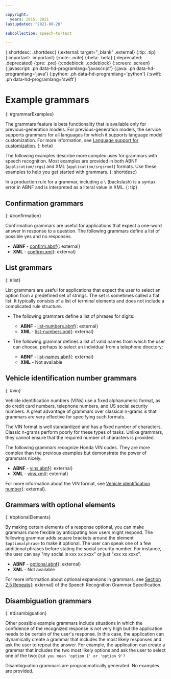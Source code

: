 ```yaml
---

copyright:
  years: 2015, 2021
lastupdated: "2021-08-28"

subcollection: speech-to-text

---
```


{:shortdesc: .shortdesc}
{:external: target="_blank" .external}
{:tip: .tip}
{:important: .important}
{:note: .note}
{:beta: .beta}
{:deprecated: .deprecated}
{:pre: .pre}
{:codeblock: .codeblock}
{:screen: .screen}
{:javascript: .ph data-hd-programlang='javascript'}
{:java: .ph data-hd-programlang='java'}
{:python: .ph data-hd-programlang='python'}
{:swift: .ph data-hd-programlang='swift'}

# Example grammars
{: #grammarExamples}

The grammars feature is beta functionality that is available only for previous-generation models. For previous-generation models, the service supports grammars for all languages for which it supports language model customization. For more information, see [Language support for customization](/docs/speech-to-text?topic=speech-to-text-custom-support#custom-language-support).
{: beta}

The following examples describe more complex uses for grammars with speech recognition. Most examples are provided in both ABNF (`application/srgs`) and XML (`application/srgs+xml`) formats. Use these examples to help you get started with grammars.
{: shortdesc}

In a production rule for a grammar, including a `\` (backslash) is a syntax error in ABNF and is interpreted as a literal value in XML.
{: tip}

## Confirmation grammars
{: #confirmation}

Confirmation grammars are useful for applications that expect a one-word answer in response to a question. The following grammars define a list of possible yes and no responses.

-   **ABNF** - [confirm.abnf](https://watson-developer-cloud.github.io/doc-tutorial-downloads/speech-to-text/grammars/confirm.abnf){: external}
-   **XML** - [confirm.xml](https://watson-developer-cloud.github.io/doc-tutorial-downloads/speech-to-text/grammars/confirm.xml){: external}

## List grammars
{: #list}

List grammars are useful for applications that expect the user to select an option from a predefined set of strings. The set is sometimes called a flat list. It typically consists of a list of terminal elements and does not include a complicated rule structure.

-   The following grammars define a list of phrases for digits:
    -   **ABNF** - [list-numbers.abnf](https://watson-developer-cloud.github.io/doc-tutorial-downloads/speech-to-text/grammars/list-numbers.abnf){: external}
    -   **XML** - [list-numbers.xml](https://watson-developer-cloud.github.io/doc-tutorial-downloads/speech-to-text/grammars/list-numbers.xml){: external}

-   The following grammar defines a list of valid names from which the user can choose, perhaps to select an individual from a telephone directory:
    -   **ABNF** - [list-names.abnf](https://watson-developer-cloud.github.io/doc-tutorial-downloads/speech-to-text/grammars/list-names.abnf){: external}
    -   **XML** - Not available

## Vehicle identification number grammars
{: #vin}

Vehicle identification numbers (VINs) use a fixed alphanumeric format, as do credit card numbers, telephone numbers, and US social security numbers. A great advantage of grammars over classical n-grams is that grammars are very effective for specifying such formats.

The VIN format is well standardized and has a fixed number of characters. Classic n-grams perform poorly for these types of tasks. Unlike grammars, they cannot ensure that the required number of characters is provided.

The following grammars recognize Honda VIN codes. They are more complex than the previous examples but demonstrate the power of grammars nicely.

-   **ABNF** - [vins.abnf](https://watson-developer-cloud.github.io/doc-tutorial-downloads/speech-to-text/grammars/vins.abnf){: external}
-   **XML** - [vins.xml](https://watson-developer-cloud.github.io/doc-tutorial-downloads/speech-to-text/grammars/vins.xml){: external}

For more information about the VIN format, see [Vehicle identification number](https://wikipedia.org/wiki/Vehicle_identification_number){: external}.

## Grammars with optional elements
{: #optionalElements}

By making certain elements of a response optional, you can make grammars more flexible by anticipating how users might respond. The following grammar adds square brackets around the element `$optionalphrase` to make it optional. The user can speak one of a few additional phrases before stating the social security number. For instance, the user can say "my social is xxx xx xxxx" or just "xxx xx xxxx".

-   **ABNF** - [optional.abnf](https://watson-developer-cloud.github.io/doc-tutorial-downloads/speech-to-text/grammars/optional.abnf){: external}
-   **XML** - Not available

For more information about optional expansions in grammars, see [Section 2.5 Repeats](https://www.w3.org/TR/speech-grammar/#S2.5){: external} of the Speech Recognition Grammar Specification.

## Disambiguation grammars
{: #disambiguation}

Other possible example grammars include situations in which the confidence of the recognized response is not very high but the application needs to be certain of the user's response. In this case, the application can dynamically create a grammar that includes the most likely responses and ask the user to repeat the answer. For example, the application can create a grammar that includes the two most likely options and ask the user to select one of the two: `Did you mean 'option 1' or 'option 9'?`

Disambiguation grammars are programmatically generated. No examples are provided.
